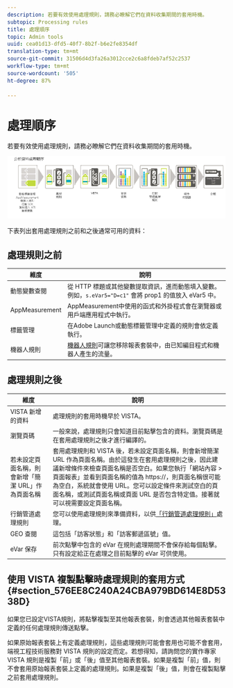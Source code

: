 ```yaml
---
description: 若要有效使用處理規則，請務必瞭解它們在資料收集期間的套用時機。
subtopic: Processing rules
title: 處理順序
topic: Admin tools
uuid: cea01d13-dfd5-40f7-8b2f-b6e2fe8354df
translation-type: tm+mt
source-git-commit: 31506d4d3fa26a3012cce2c6a8fdeb7af52c2537
workflow-type: tm+mt
source-wordcount: '505'
ht-degree: 87%

---
```



# 處理順序

若要有效使用處理規則，請務必瞭解它們在資料收集期間的套用時機。

![](assets/analytics_processing_order_test.png)

下表列出套用處理規則之前和之後通常可用的資料：

## 處理規則之前

| 維度 | 說明 |
|--- |--- |
| 動態變數查閱 | 從 HTTP 標題或其他變數提取資訊，進而動態填入變數。例如，`s.eVar5="D=c1"` 會將 prop1 的值放入 eVar5 中。 |
| AppMeasurement | AppMeasurement中使用的函式和外掛程式會在瀏覽器或用戶端應用程式中執行。 |
| 標籤管理 | 在Adobe Launch或動態標籤管理中定義的規則會依定義執行。 |
| 機器人規則 | [機器人規則](/help/admin/admin/bot-removal/bot-rules.md)可讓您移除報表套裝中，由已知編目程式和機器人產生的流量。 |

## 處理規則之後

| 維度 | 說明 |
|--- |--- |
| VISTA 新增的資料 | 處理規則的套用時機早於 VISTA。 |
| 瀏覽頁碼 | 一般來說，處理規則只會知道目前點擊包含的資料。瀏覽頁碼是在套用處理規則之後才進行編譯的。 |
| 若未設定頁面名稱，則會新增「簡潔 URL」作為頁面名稱 | 套用處理規則和 VISTA 後，若未設定頁面名稱，則會新增簡潔 URL 作為頁面名稱。由於這發生在套用處理規則之後，因此建議新增條件來檢查頁面名稱是否空白。如果您執行「網站內容 > 頁面報表」並看到頁面名稱的值為 https://，則頁面名稱很可能為空白，系統就會使用 URL。您可以設定條件來測試空白的頁面名稱，或測試頁面名稱或頁面 URL 是否包含特定值。接著就可以視需要設定頁面名稱。 |
| 行銷管道處理規則 | 您可以使用處理規則來準備資料，以供[「行銷管道處理規則」](https://docs.adobe.com/content/help/en/analytics/components/marketing-channels/c-rules.html)處理。 |
| GEO 查閱 | 這包括「訪客狀態」和「訪客郵遞區號」值。 |
| eVar 保存 | 前次點擊中包含的 eVar 在規則處理期間不會保存給每個點擊。只有設定給正在處理之目前點擊的 eVar 可供使用。 |

## 使用 VISTA 複製點擊時處理規則的套用方式 {#section_576EE8C240A24CBA979BD614E8D5338D}

如果您已設定VISTA規則，將點擊複製至其他報表套裝，則會透過其他報表套裝中定義的任何處理規則傳送點擊。

如果原始報表套裝上有定義處理規則，這些處理規則可能會套用也可能不會套用，端視工程技術服務對 VISTA 規則的設定而定。若想得知，請詢問您的實作專家 VISTA 規則是複製「前」或「後」值至其他報表套裝。如果是複製「前」值，則不會套用原始報表套裝上定義的處理規則。如果是複製「後」值，則會在複製點擊之前套用處理規則。
